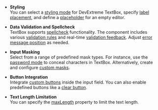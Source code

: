 - **Styling**    
You can select a [styling mode](/api-reference/10%20UI%20Components/dxTextEditor/1%20Configuration/stylingMode.md '/Documentation/ApiReference/UI_Components/dxTextBox/Configuration/#stylingMode') for DevExtreme TextBox, specify [label placement](/api-reference/10%20UI%20Components/dxTextEditor/1%20Configuration/labelMode.md '/Documentation/ApiReference/UI_Components/dxTextBox/Configuration/#labelMode'), and define a [placeholder](/api-reference/10%20UI%20Components/dxTextEditor/1%20Configuration/placeholder.md '/Documentation/ApiReference/UI_Components/dxTextBox/Configuration/#placeholder') for an empty editor.

- **Data Validation and Spellcheck**    
TextBox supports [spellcheck](/Documentation/ApiReference/UI_Components/dxTextBox/Configuration/#spellcheck) functionality. The component includes various [validation rules](https://js.devexpress.com/Demos/WidgetsGallery/Demo/Validation/Overview/) and real-time [validation feedback](/api-reference/10%20UI%20Components/Editor/1%20Configuration/validationStatus.md '/Documentation/ApiReference/UI_Components/dxTextBox/Configuration/#validationStatus'). Adjust [error message position](/api-reference/10%20UI%20Components/Editor/1%20Configuration/validationMessagePosition.md '/Documentation/ApiReference/UI_Components/dxTextBox/Configuration/#validationMessagePosition') as needed.

- **Input Masking**     
Select from a range of predefined mask types. For instance, use the [password mode](/api-reference/10%20UI%20Components/dxTextBox/1%20Configuration/mode.md '/Documentation/ApiReference/UI_Components/dxTextBox/Configuration/#mode') to conceal characters in TextBox. Alternatively, create and configure [custom masks](/concepts/05%20UI%20Components/TextBox/20%20Specify%20a%20Mask%20for%20the%20Input.md '/Documentation/Guide/UI_Components/TextBox/Specify_a_Mask_for_the_Input/').

- **Button Integration**    
Integrate [custom buttons](/api-reference/10%20UI%20Components/dxTextEditor/1%20Configuration/buttons '/Documentation/ApiReference/UI_Components/dxTextBox/Configuration/buttons/') inside the input field. You can also enable predefined buttons like a [clear button](/api-reference/10%20UI%20Components/dxTextEditor/1%20Configuration/showClearButton.md '/Documentation/ApiReference/UI_Components/dxTextBox/Configuration/#showClearButton').

- **Text Length Limitation**    
You can specify the [maxLength](/api-reference/10%20UI%20Components/dxTextBox/1%20Configuration/maxLength.md '/Documentation/ApiReference/UI_Components/dxTextBox/Configuration/#maxLength') property to limit the text length.